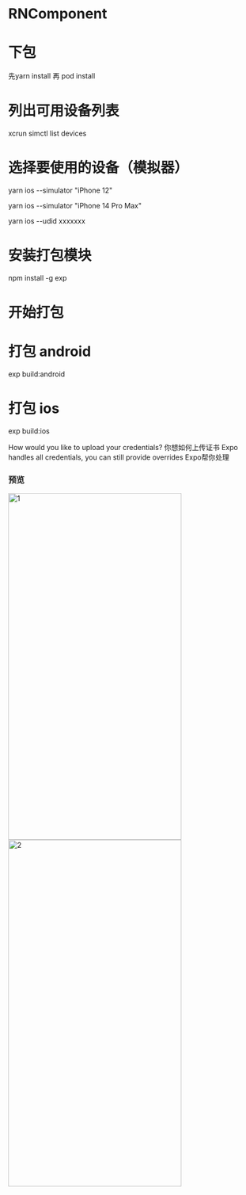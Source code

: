 # RNComponent

# 下包
先yarn install 再 pod install

# 列出可用设备列表
xcrun simctl list devices

# 选择要使用的设备（模拟器）
yarn ios --simulator "iPhone 12"

yarn ios --simulator "iPhone 14 Pro Max"

yarn ios --udid xxxxxxx

#  安装打包模块
npm install -g exp

# 开始打包
# 打包  android 
exp build:android

# 打包  ios 
exp build:ios

How would you like to upload your credentials?
你想如何上传证书
Expo handles all credentials, you can still provide overrides 
Expo帮你处理

### 预览
<img src="https://user-images.githubusercontent.com/54516653/130834417-30731687-70c9-4b98-bba0-bf763e92e3f7.png" alt="1" width="350px" height="700px" />
<img src="https://user-images.githubusercontent.com/54516653/130834445-729a4a2a-770a-4b8e-b49b-4a06cac367b9.png" alt="2" width="350px" height="700px" />
